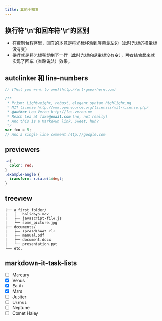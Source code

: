 ```yaml
---
title: 其他小知识
---
```


## 换行符'\n'和回车符'\r'的区别

- 在控制台程序里，回车的本意是将光标移动到屏幕最左边（此时光标的横坐标没有变）
- 换行就是将光标移动到下一行（此时光标的纵坐标没有变），两者结合起来就实现了回车（省略说法）效果。

## autolinker 和 line-numbers

```javascript
// [Text you want to see](http://url-goes-here.com)

/**
 * Prism: Lightweight, robust, elegant syntax highlighting
 * MIT license http://www.opensource.org/licenses/mit-license.php/
 * @author Lea Verou http://lea.verou.me
 * Reach Lea at fake@email.com (no, not really)
 * And this is a Markdown link. Sweet, huh?
 */
var foo = 5;
// And a single line comment http://google.com
```

## previewers

```css
.a{
  color: red;
}
.example-angle {
  transform: rotate(10deg);
}
```

## treeview

```treeview
├── a first folder/
|   ├── holidays.mov
|   ├── javascript-file.js
|   └── some_picture.jpg
├── documents/
|   ├── spreadsheet.xls
|   ├── manual.pdf
|   ├── document.docx
|   └── presentation.ppt
└── etc.
```

## markdown-it-task-lists

- [ ] Mercury
- [x] Venus
- [x] Earth
- [x] Mars
- [ ] Jupiter
- [ ] Uranus
- [ ] Neptune
- [ ] Comet Haley
